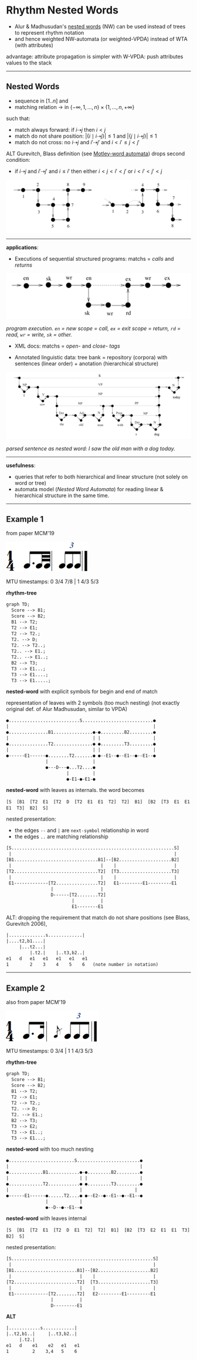 # Rhythm Nested Words

- Alur & Madhusudan's [nested words](https://www.cis.upenn.edu/~alur/nw.html) (NW) can be used instead of trees to represent rhythm notation
- and hence weighted NW-automata (or weighted-VPDA) instead of WTA (with attributes)

advantage: attribute propagation is simpler with W-VPDA:
push attributes values to the stack


---
## Nested Words

- sequence in $`[1..n]`$ and
- matching relation $`\to`$ in $`\{ -\infty, 1,...,n \} \times \{ 1,...,n, +\infty \}`$

such that:
- match always forward: 
  if  $`i ⇢ j`$  then $`i < j`$
- match do not share position: 
  $`|\{ i \mid i ⇢ j \}| \leq 1`$ and $`|\{ j \mid i ⇢ j\} | \leq 1`$ 
- match do not cross: 
  no $`i ⇢ j`$ and $`i' ⇢ j'`$ and $`i < i' \leq j < j'`$

ALT
Gurevitch, Blass definition (see [Motley-word automata](:/2a025f6bf11a406785ee5f1c3bb1ce10)) drops second condition:
- if $`i ⇢ j`$ and $`i' ⇢ j'`$  and $`i \leq  i'`$
  then either $`i < j < i' < j'`$  or $`i < i' < j' < j`$

![](nw1.png)

---
**applications**:

- Executions of sequential structured programs: 
  matchs =  *calls* and *returns*

![](nw3.png)

*program execution. `en` = new scope = call, `ex` = exit scope = return, `rd` = read, `wr` = write, `sk` = other.* 

- XML docs:
  matchs = *open-* and *close- tags*

- Annotated linguistic data: 
  tree bank = repository (corpora) with 
  sentences (linear order) + anotation (hierarchical structure)

![](nw4.png)

*parsed sentence as nested word: I saw the old man with a dog today.* 

---
**usefulness**:

- queries that refer to both hierarchical and linear structure
(not solely on word or tree)
- automata model (*Nested Word Automata*) for reading linear & hierarchical structure in the same time.

---
## Example 1
from paper MCM'19

![](MCM19-1.png)

MTU timestamps: 0 3/4 7/8 | 1 4/3 5/3

**rhythm-tree**

```mermaid
graph TD;
  Score --> B1;
  Score --> B2;
  B1 --> T2;
  T2 --> E1;
  T2 --> T2.;
  T2. --> D;
  T2. --> T2..;
  T2.. --> E1.;
  T2.. --> E1..;
  B2 --> T3;
  T3 --> E1...;
  T3 --> E1....;
  T3 --> E1.....;
```

**nested-word** 
with explicit symbols for begin and end of match

representation of leaves with 2 symbols (too much nesting)
(not exactly original def. of Alur Madhusudan, similar to VPDA)

```
●...........................S...........................●
|                                                       |
●...............B1...............●-●.........B2.........●
|                                | |                    |
●...............T2...............● ●.........T3.........●
|                                | |                    |
●------E1------●........T2.......● ●--E1--●--E1--●--E1--●
               |                 |
               ●---D---●...T2....●
                       |         |  
                       ●-E1-●-E1-●
```

**nested-word** with leaves as internals. the word becomes

`[S  [B1  [T2  E1  [T2  D  [T2  E1  E1  T2]  T2]  B1]  [B2  [T3  E1  E1  E1  T3]  B2]  S]`

nested presentation:

- the edges `--` and `|` are `next-symbol` relationship in word
- the edges `..` are matching relationship  

```
[S..............................................................S]
 |                                                              |
[B1................................B1]--[B2....................B2]
 |                                  |    |                      |
[T2................................T2]  [T3....................T3]
 |                                  |    |                      |
 E1-------------[T2................T2]   E1---------E1---------E1
                 |                  |
                 D------[T2........T2]
                         |          |  
                         E1--------E1
```

ALT: dropping the requirement that match do not share positions (see Blass, Gurevitch 2006), 

```
|..............s.............|
|....t2,b1....|
     |...t2...|
         |.t2.|    |..t3,b2..|
e1   d   e1   e1   e1   e1   e1
1        2    3    4    5    6   (note number in notation)
```



---
## Example 2

also from paper MCM'19

![](MCM-19-2.png)

MTU timestamps: 0 3/4 | 1 1 4/3 5/3

**rhythm-tree**

```mermaid
graph TD;
  Score --> B1;
  Score --> B2;
  B1 --> T2;
  T2 --> E1;
  T2 --> T2.;
  T2. --> D;
  T2. --> E1.;
  B2 --> T3;
  T3 --> E2;
  T3 --> E1..;
  T3 --> E1...;
```

**nested-word** with too much nesting
```
●.........................S........................●
|                                                  |
●.............B1............●-●.........B2.........●
|                           | |                    |
●.............T2............● ●.........T3.........●
|                           |                    |
●------E1------●......T2....● ●--E2--●--E1--●--E1--●
               |            |
               ●--D--●--E1--●
```

**nested-word** with leaves internal

`[S  [B1  [T2  E1  [T2  D  E1  T2]  T2]  B1]  [B2  [T3  E2  E1  E1  T3]  B2]  S]`

nested presentation: 

```
[S......................................................S]
 |                                                      |
[B1........................B1]--[B2....................B2]
 |                          |    |                      |
[T2........................T2]  [T3....................T3]
 |                          |    |                      |
 E1-------------[T2........T2]   E2---------E1---------E1
                 |          |
                 D---------E1
```

**ALT**

```
|............s............|
|..t2,b1..|     |..t3,b2..|
     |.t2.| 
e1   d    e1    e2   e1   e1
1         2    3,4   5    6
```



